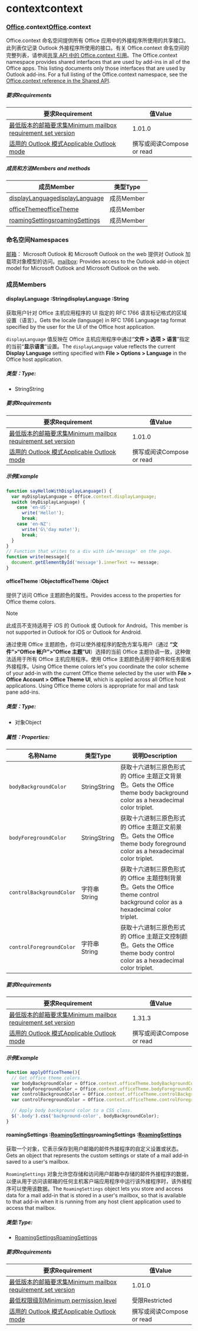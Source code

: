 
# <a name="context"></a><span data-ttu-id="e6d1f-101">context</span><span class="sxs-lookup"><span data-stu-id="e6d1f-101">context</span></span>

### <a name="officeofficemdcontext"></a><span data-ttu-id="e6d1f-102">[Office](Office.md).context</span><span class="sxs-lookup"><span data-stu-id="e6d1f-102">[Office](Office.md).context</span></span>

<span data-ttu-id="e6d1f-p101">Office.context 命名空间提供所有 Office 应用中的外接程序所使用的共享接口。此列表仅记录 Outlook 外接程序所使用的接口。有关 Office.context 命名空间的完整列表，请参阅[共享 API 中的 Office.context 引用](/javascript/api/office/office.context)。</span><span class="sxs-lookup"><span data-stu-id="e6d1f-p101">The Office.context namespace provides shared interfaces that are used by add-ins in all of the Office apps. This listing documents only those interfaces that are used by Outlook add-ins. For a full listing of the Office.context namespace, see the [Office.context reference in the Shared API](/javascript/api/office/office.context).</span></span>

##### <a name="requirements"></a><span data-ttu-id="e6d1f-105">要求</span><span class="sxs-lookup"><span data-stu-id="e6d1f-105">Requirements</span></span>

|<span data-ttu-id="e6d1f-106">要求</span><span class="sxs-lookup"><span data-stu-id="e6d1f-106">Requirement</span></span>| <span data-ttu-id="e6d1f-107">值</span><span class="sxs-lookup"><span data-stu-id="e6d1f-107">Value</span></span>|
|---|---|
|[<span data-ttu-id="e6d1f-108">最低版本的邮箱要求集</span><span class="sxs-lookup"><span data-stu-id="e6d1f-108">Minimum mailbox requirement set version</span></span>](/javascript/office/requirement-sets/outlook-api-requirement-sets)| <span data-ttu-id="e6d1f-109">1.0</span><span class="sxs-lookup"><span data-stu-id="e6d1f-109">1.0</span></span>|
|[<span data-ttu-id="e6d1f-110">适用的 Outlook 模式</span><span class="sxs-lookup"><span data-stu-id="e6d1f-110">Applicable Outlook mode</span></span>](https://docs.microsoft.com/outlook/add-ins/#extension-points)| <span data-ttu-id="e6d1f-111">撰写或阅读</span><span class="sxs-lookup"><span data-stu-id="e6d1f-111">Compose or read</span></span>|

##### <a name="members-and-methods"></a><span data-ttu-id="e6d1f-112">成员和方法</span><span class="sxs-lookup"><span data-stu-id="e6d1f-112">Members and methods</span></span>

| <span data-ttu-id="e6d1f-113">成员</span><span class="sxs-lookup"><span data-stu-id="e6d1f-113">Member</span></span> | <span data-ttu-id="e6d1f-114">类型</span><span class="sxs-lookup"><span data-stu-id="e6d1f-114">Type</span></span> |
|--------|------|
| [<span data-ttu-id="e6d1f-115">displayLanguage</span><span class="sxs-lookup"><span data-stu-id="e6d1f-115">displayLanguage</span></span>](#displaylanguage-string) | <span data-ttu-id="e6d1f-116">成员</span><span class="sxs-lookup"><span data-stu-id="e6d1f-116">Member</span></span> |
| [<span data-ttu-id="e6d1f-117">officeTheme</span><span class="sxs-lookup"><span data-stu-id="e6d1f-117">officeTheme</span></span>](#officetheme-object) | <span data-ttu-id="e6d1f-118">成员</span><span class="sxs-lookup"><span data-stu-id="e6d1f-118">Member</span></span> |
| [<span data-ttu-id="e6d1f-119">roamingSettings</span><span class="sxs-lookup"><span data-stu-id="e6d1f-119">roamingSettings</span></span>](#roamingsettings-roamingsettingsjavascriptapioutlook17officeroamingsettings) | <span data-ttu-id="e6d1f-120">成员</span><span class="sxs-lookup"><span data-stu-id="e6d1f-120">Member</span></span> |

### <a name="namespaces"></a><span data-ttu-id="e6d1f-121">命名空间</span><span class="sxs-lookup"><span data-stu-id="e6d1f-121">Namespaces</span></span>

<span data-ttu-id="e6d1f-122">[邮箱](office.context.mailbox.md)： Microsoft Outlook 和 Microsoft Outlook on the web 提供对 Outlook 加载项对象模型的访问。</span><span class="sxs-lookup"><span data-stu-id="e6d1f-122">[mailbox](office.context.mailbox.md): Provides access to the Outlook add-in object model for Microsoft Outlook and Microsoft Outlook on the web.</span></span>

### <a name="members"></a><span data-ttu-id="e6d1f-123">成员</span><span class="sxs-lookup"><span data-stu-id="e6d1f-123">Members</span></span>

####  <a name="displaylanguage-string"></a><span data-ttu-id="e6d1f-124">displayLanguage :String</span><span class="sxs-lookup"><span data-stu-id="e6d1f-124">displayLanguage :String</span></span>

<span data-ttu-id="e6d1f-125">获取用户针对 Office 主机应用程序的 UI 指定的 RFC 1766 语言标记格式的区域设置（语言）。</span><span class="sxs-lookup"><span data-stu-id="e6d1f-125">Gets the locale (language) in RFC 1766 Language tag format specified by the user for the UI of the Office host application.</span></span>

<span data-ttu-id="e6d1f-126">`displayLanguage` 值反映在 Office 主机应用程序中通过“**文件 > 选项 > 语言**”指定的当前“**显示语言**”设置。</span><span class="sxs-lookup"><span data-stu-id="e6d1f-126">The `displayLanguage` value reflects the current **Display Language** setting specified with **File > Options > Language** in the Office host application.</span></span>

##### <a name="type"></a><span data-ttu-id="e6d1f-127">类型：</span><span class="sxs-lookup"><span data-stu-id="e6d1f-127">Type:</span></span>

*   <span data-ttu-id="e6d1f-128">String</span><span class="sxs-lookup"><span data-stu-id="e6d1f-128">String</span></span>

##### <a name="requirements"></a><span data-ttu-id="e6d1f-129">要求</span><span class="sxs-lookup"><span data-stu-id="e6d1f-129">Requirements</span></span>

|<span data-ttu-id="e6d1f-130">要求</span><span class="sxs-lookup"><span data-stu-id="e6d1f-130">Requirement</span></span>| <span data-ttu-id="e6d1f-131">值</span><span class="sxs-lookup"><span data-stu-id="e6d1f-131">Value</span></span>|
|---|---|
|[<span data-ttu-id="e6d1f-132">最低版本的邮箱要求集</span><span class="sxs-lookup"><span data-stu-id="e6d1f-132">Minimum mailbox requirement set version</span></span>](/javascript/office/requirement-sets/outlook-api-requirement-sets)| <span data-ttu-id="e6d1f-133">1.0</span><span class="sxs-lookup"><span data-stu-id="e6d1f-133">1.0</span></span>|
|[<span data-ttu-id="e6d1f-134">适用的 Outlook 模式</span><span class="sxs-lookup"><span data-stu-id="e6d1f-134">Applicable Outlook mode</span></span>](https://docs.microsoft.com/outlook/add-ins/#extension-points)| <span data-ttu-id="e6d1f-135">撰写或阅读</span><span class="sxs-lookup"><span data-stu-id="e6d1f-135">Compose or read</span></span>|

##### <a name="example"></a><span data-ttu-id="e6d1f-136">示例</span><span class="sxs-lookup"><span data-stu-id="e6d1f-136">Example</span></span>

```js
function sayHelloWithDisplayLanguage() {
  var myDisplayLanguage = Office.context.displayLanguage;
  switch (myDisplayLanguage) {
    case 'en-US':
      write('Hello!');
      break;
    case 'en-NZ':
      write('G\'day mate!');
      break;
  }
}
// Function that writes to a div with id='message' on the page.
function write(message){
  document.getElementById('message').innerText += message;
}
```

####  <a name="officetheme-object"></a><span data-ttu-id="e6d1f-137">officeTheme :Object</span><span class="sxs-lookup"><span data-stu-id="e6d1f-137">officeTheme :Object</span></span>

<span data-ttu-id="e6d1f-138">提供了访问 Office 主题颜色的属性。</span><span class="sxs-lookup"><span data-stu-id="e6d1f-138">Provides access to the properties for Office theme colors.</span></span>

> [!NOTE]
> <span data-ttu-id="e6d1f-139">此成员不支持适用于 iOS 的 Outlook 或 Outlook for Android。</span><span class="sxs-lookup"><span data-stu-id="e6d1f-139">This member is not supported in Outlook for iOS or Outlook for Android.</span></span>

<span data-ttu-id="e6d1f-p102">通过使用 Office 主题颜色，你可以使外接程序的配色方案与用户（通过 **“文件”>“Office 帐户”>“Office 主题”UI**）选择的当前 Office 主题协调一致，这种做法适用于所有 Office 主机应用程序。使用 Office 主题颜色适用于邮件和任务窗格外接程序。</span><span class="sxs-lookup"><span data-stu-id="e6d1f-p102">Using Office theme colors let's you coordinate the color scheme of your add-in with the current Office theme selected by the user with **File > Office Account > Office Theme UI**, which is applied across all Office host applications. Using Office theme colors is appropriate for mail and task pane add-ins.</span></span>

##### <a name="type"></a><span data-ttu-id="e6d1f-142">类型：</span><span class="sxs-lookup"><span data-stu-id="e6d1f-142">Type:</span></span>

*   <span data-ttu-id="e6d1f-143">对象</span><span class="sxs-lookup"><span data-stu-id="e6d1f-143">Object</span></span>

##### <a name="properties"></a><span data-ttu-id="e6d1f-144">属性：</span><span class="sxs-lookup"><span data-stu-id="e6d1f-144">Properties:</span></span>

|<span data-ttu-id="e6d1f-145">名称</span><span class="sxs-lookup"><span data-stu-id="e6d1f-145">Name</span></span>| <span data-ttu-id="e6d1f-146">类型</span><span class="sxs-lookup"><span data-stu-id="e6d1f-146">Type</span></span>| <span data-ttu-id="e6d1f-147">说明</span><span class="sxs-lookup"><span data-stu-id="e6d1f-147">Description</span></span>|
|---|---|---|
|`bodyBackgroundColor`| <span data-ttu-id="e6d1f-148">String</span><span class="sxs-lookup"><span data-stu-id="e6d1f-148">String</span></span>|<span data-ttu-id="e6d1f-149">获取十六进制三原色形式的 Office 主题正文背景色。</span><span class="sxs-lookup"><span data-stu-id="e6d1f-149">Gets the Office theme body background color as a hexadecimal color triplet.</span></span>|
|`bodyForegroundColor`| <span data-ttu-id="e6d1f-150">String</span><span class="sxs-lookup"><span data-stu-id="e6d1f-150">String</span></span>|<span data-ttu-id="e6d1f-151">获取十六进制三原色形式的 Office 主题正文前景色。</span><span class="sxs-lookup"><span data-stu-id="e6d1f-151">Gets the Office theme body foreground color as a hexadecimal color triplet.</span></span>|
|`controlBackgroundColor`| <span data-ttu-id="e6d1f-152">字符串</span><span class="sxs-lookup"><span data-stu-id="e6d1f-152">String</span></span>|<span data-ttu-id="e6d1f-153">获取十六进制三原色形式的 Office 主题控制背景色。</span><span class="sxs-lookup"><span data-stu-id="e6d1f-153">Gets the Office theme control background color as a hexadecimal color triplet.</span></span>|
|`controlForegroundColor`| <span data-ttu-id="e6d1f-154">字符串</span><span class="sxs-lookup"><span data-stu-id="e6d1f-154">String</span></span>|<span data-ttu-id="e6d1f-155">获取十六进制三原色形式的 Office 主题正文控制颜色。</span><span class="sxs-lookup"><span data-stu-id="e6d1f-155">Gets the Office theme body control color as a hexadecimal color triplet.</span></span>|

##### <a name="requirements"></a><span data-ttu-id="e6d1f-156">要求</span><span class="sxs-lookup"><span data-stu-id="e6d1f-156">Requirements</span></span>

|<span data-ttu-id="e6d1f-157">要求</span><span class="sxs-lookup"><span data-stu-id="e6d1f-157">Requirement</span></span>| <span data-ttu-id="e6d1f-158">值</span><span class="sxs-lookup"><span data-stu-id="e6d1f-158">Value</span></span>|
|---|---|
|[<span data-ttu-id="e6d1f-159">最低版本的邮箱要求集</span><span class="sxs-lookup"><span data-stu-id="e6d1f-159">Minimum mailbox requirement set version</span></span>](/javascript/office/requirement-sets/outlook-api-requirement-sets)| <span data-ttu-id="e6d1f-160">1.3</span><span class="sxs-lookup"><span data-stu-id="e6d1f-160">1.3</span></span>|
|[<span data-ttu-id="e6d1f-161">适用的 Outlook 模式</span><span class="sxs-lookup"><span data-stu-id="e6d1f-161">Applicable Outlook mode</span></span>](https://docs.microsoft.com/outlook/add-ins/#extension-points)| <span data-ttu-id="e6d1f-162">撰写或阅读</span><span class="sxs-lookup"><span data-stu-id="e6d1f-162">Compose or read</span></span>|

##### <a name="example"></a><span data-ttu-id="e6d1f-163">示例</span><span class="sxs-lookup"><span data-stu-id="e6d1f-163">Example</span></span>

```js
function applyOfficeTheme(){
  // Get office theme colors.
  var bodyBackgroundColor = Office.context.officeTheme.bodyBackgroundColor;
  var bodyForegroundColor = Office.context.officeTheme.bodyForegroundColor;
  var controlBackgroundColor = Office.context.officeTheme.controlBackgroundColor
  var controlForegroundColor = Office.context.officeTheme.controlForegroundColor;

  // Apply body background color to a CSS class.
  $('.body').css('background-color', bodyBackgroundColor);
}
```

####  <a name="roamingsettings-roamingsettingsjavascriptapioutlook17officeroamingsettings"></a><span data-ttu-id="e6d1f-164">roamingSettings :[RoamingSettings](/javascript/api/outlook_1_7/office.RoamingSettings)</span><span class="sxs-lookup"><span data-stu-id="e6d1f-164">roamingSettings :[RoamingSettings](/javascript/api/outlook_1_7/office.RoamingSettings)</span></span>

<span data-ttu-id="e6d1f-165">获取一个对象，它表示保存到用户邮箱的邮件外接程序的自定义设置或状态。</span><span class="sxs-lookup"><span data-stu-id="e6d1f-165">Gets an object that represents the custom settings or state of a mail add-in saved to a user's mailbox.</span></span>

<span data-ttu-id="e6d1f-166">`RoamingSettings` 对象允许您存储和访问用户邮箱中存储的邮件外接程序的数据，以便从用于访问该邮箱的任何主机客户端应用程序中运行该外接程序时，该外接程序可以使用该数据。</span><span class="sxs-lookup"><span data-stu-id="e6d1f-166">The `RoamingSettings` object lets you store and access data for a mail add-in that is stored in a user's mailbox, so that is available to that add-in when it is running from any host client application used to access that mailbox.</span></span>

##### <a name="type"></a><span data-ttu-id="e6d1f-167">类型:</span><span class="sxs-lookup"><span data-stu-id="e6d1f-167">Type:</span></span>

*   [<span data-ttu-id="e6d1f-168">RoamingSettings</span><span class="sxs-lookup"><span data-stu-id="e6d1f-168">RoamingSettings</span></span>](/javascript/api/outlook_1_7/office.RoamingSettings)

##### <a name="requirements"></a><span data-ttu-id="e6d1f-169">要求</span><span class="sxs-lookup"><span data-stu-id="e6d1f-169">Requirements</span></span>

|<span data-ttu-id="e6d1f-170">要求</span><span class="sxs-lookup"><span data-stu-id="e6d1f-170">Requirement</span></span>| <span data-ttu-id="e6d1f-171">值</span><span class="sxs-lookup"><span data-stu-id="e6d1f-171">Value</span></span>|
|---|---|
|[<span data-ttu-id="e6d1f-172">最低版本的邮箱要求集</span><span class="sxs-lookup"><span data-stu-id="e6d1f-172">Minimum mailbox requirement set version</span></span>](/javascript/office/requirement-sets/outlook-api-requirement-sets)| <span data-ttu-id="e6d1f-173">1.0</span><span class="sxs-lookup"><span data-stu-id="e6d1f-173">1.0</span></span>|
|[<span data-ttu-id="e6d1f-174">最低权限级别</span><span class="sxs-lookup"><span data-stu-id="e6d1f-174">Minimum permission level</span></span>](https://docs.microsoft.com/outlook/add-ins/understanding-outlook-add-in-permissions)| <span data-ttu-id="e6d1f-175">受限</span><span class="sxs-lookup"><span data-stu-id="e6d1f-175">Restricted</span></span>|
|[<span data-ttu-id="e6d1f-176">适用的 Outlook 模式</span><span class="sxs-lookup"><span data-stu-id="e6d1f-176">Applicable Outlook mode</span></span>](https://docs.microsoft.com/outlook/add-ins/#extension-points)| <span data-ttu-id="e6d1f-177">撰写或阅读</span><span class="sxs-lookup"><span data-stu-id="e6d1f-177">Compose or read</span></span>|